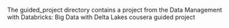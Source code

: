 The guided_project directory contains a project from the Data Management with Databricks: Big Data with Delta Lakes cousera guided project
